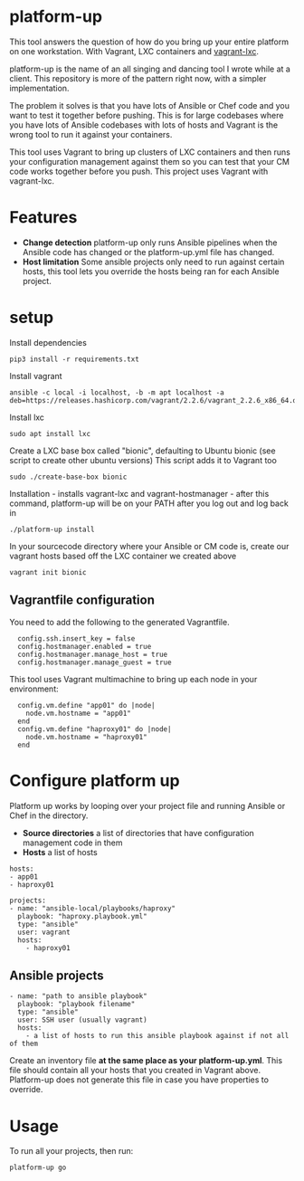# platform-up

This tool answers the question of how do you bring up your entire platform on one workstation. With Vagrant, LXC containers and [vagrant-lxc](https://github.com/fgrehm/vagrant-lxc).

platform-up is the name of an all singing and dancing tool I wrote while at a client. This repository is more of the pattern right now, with a simpler implementation.

The problem it solves is that you have lots of Ansible or Chef code and you want to test it together before pushing. This is for large codebases where you have lots of Ansible codebases with lots of hosts and Vagrant is the wrong tool to run it against your containers.

This tool uses Vagrant to bring up clusters of LXC containers and then runs your configuration management against them so you can test that your CM code works together before you push. This project uses Vagrant with vagrant-lxc.

# Features

* **Change detection** platform-up only runs Ansible pipelines when the Ansible code has changed or the platform-up.yml file has changed.
* **Host limitation** Some ansible projects only need to run against certain hosts, this tool lets you override the hosts being ran for each Ansible project.

# setup

Install dependencies

```
pip3 install -r requirements.txt
```

Install vagrant
```
ansible -c local -i localhost, -b -m apt localhost -a deb=https://releases.hashicorp.com/vagrant/2.2.6/vagrant_2.2.6_x86_64.deb
```
Install lxc
```
sudo apt install lxc
```

Create a LXC base box called "bionic", defaulting to Ubuntu bionic (see script to create other ubuntu versions) This script adds it to Vagrant too
```
sudo ./create-base-box bionic
```
Installation - installs vagrant-lxc and vagrant-hostmanager - after this command, platform-up will be on your PATH after you log out and log back in
```
./platform-up install 
```
In your sourcecode directory where your Ansible or CM code is, create our vagrant hosts based off the LXC container we created above
```
vagrant init bionic
```
## Vagrantfile configuration
You need to add the following to the generated Vagrantfile.

```
  config.ssh.insert_key = false
  config.hostmanager.enabled = true
  config.hostmanager.manage_host = true
  config.hostmanager.manage_guest = true
```

This tool uses Vagrant multimachine to bring up each node in your environment:

```
  config.vm.define "app01" do |node|
    node.vm.hostname = "app01"
  end
  config.vm.define "haproxy01" do |node|
    node.vm.hostname = "haproxy01"
  end  
```

# Configure platform up

Platform up works by looping over your project file and running Ansible or Chef in the directory.

 * **Source directories** a list of directories that have configuration management code in them
 * **Hosts** a list of hosts

```
hosts:
- app01
- haproxy01

projects:
- name: "ansible-local/playbooks/haproxy"
  playbook: "haproxy.playbook.yml"
  type: "ansible"
  user: vagrant
  hosts:
    - haproxy01

```

## Ansible projects

```
- name: "path to ansible playbook"
  playbook: "playbook filename"
  type: "ansible"
  user: SSH user (usually vagrant)
  hosts:
    - a list of hosts to run this ansible playbook against if not all of them
```

Create an inventory file **at the same place as your platform-up.yml**. This file should contain all your hosts that you created in Vagrant above. Platform-up does not generate this file in case you have properties to override.

# Usage

To run all your projects, then run:

```
platform-up go
```





